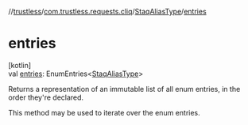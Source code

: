 //[trustless](../../../index.md)/[com.trustless.requests.cliq](../index.md)/[StaqAliasType](index.md)/[entries](entries.md)

# entries

[kotlin]\
val [entries](entries.md): EnumEntries&lt;[StaqAliasType](index.md)&gt;

Returns a representation of an immutable list of all enum entries, in the order they're declared.

This method may be used to iterate over the enum entries.
